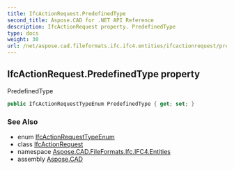 ```yaml
---
title: IfcActionRequest.PredefinedType
second_title: Aspose.CAD for .NET API Reference
description: IfcActionRequest property. PredefinedType
type: docs
weight: 30
url: /net/aspose.cad.fileformats.ifc.ifc4.entities/ifcactionrequest/predefinedtype/
---
```

## IfcActionRequest.PredefinedType property

PredefinedType

```csharp
public IfcActionRequestTypeEnum PredefinedType { get; set; }
```

### See Also

* enum [IfcActionRequestTypeEnum](../../../aspose.cad.fileformats.ifc.ifc4.types/ifcactionrequesttypeenum/)
* class [IfcActionRequest](../)
* namespace [Aspose.CAD.FileFormats.Ifc.IFC4.Entities](../../ifcactionrequest/)
* assembly [Aspose.CAD](../../../)


